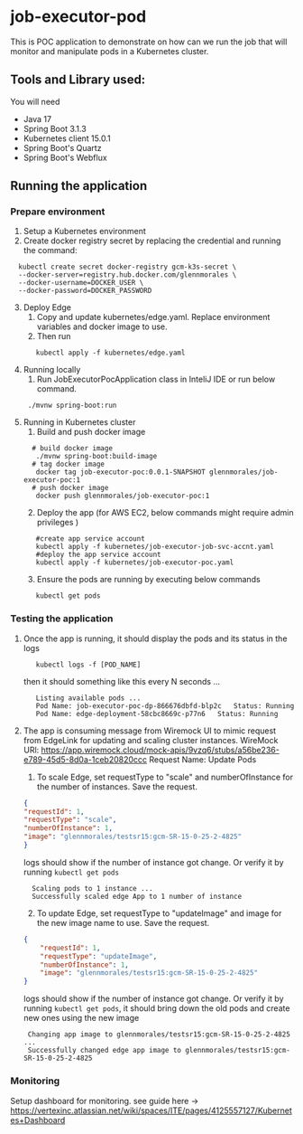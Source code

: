 # job-executor-pod
This is POC application to demonstrate on how can we run the job that will monitor and manipulate pods in a Kubernetes cluster.
## Tools and Library used:
You will need
* Java 17
* Spring Boot 3.1.3
* Kubernetes client 15.0.1
* Spring Boot's Quartz
* Spring Boot's Webflux
## Running the application
### Prepare environment
1. Setup a Kubernetes environment
2. Create docker registry secret by replacing the credential and running the command:
```
  kubectl create secret docker-registry gcm-k3s-secret \
  --docker-server=registry.hub.docker.com/glennmorales \
  --docker-username=DOCKER_USER \
  --docker-password=DOCKER_PASSWORD
  ```
3. Deploy Edge
   1. Copy and update kubernetes/edge.yaml. Replace environment variables and docker image to use.
   2. Then run
   ```shell
      kubectl apply -f kubernetes/edge.yaml
   ```
4. Running locally   
   1. Run JobExecutorPocApplication class in InteliJ IDE or run below command.
   ```shell
    ./mvnw spring-boot:run
   ```
5. Running in Kubernetes cluster
    1. Build and push docker image
    ```shell
      # build docker image
       ./mvnw spring-boot:build-image
      # tag docker image
       docker tag job-executor-poc:0.0.1-SNAPSHOT glennmorales/job-executor-poc:1
      # push docker image
       docker push glennmorales/job-executor-poc:1
    ```
   2. Deploy the app (for AWS EC2, below commands might require admin privileges )
   ```shell
      #create app service account
      kubectl apply -f kubernetes/job-executor-job-svc-accnt.yaml
      #deploy the app service account
      kubectl apply -f kubernetes/job-executor-poc.yaml
   ```
   3. Ensure the pods are running by executing below commands
   ```shell
      kubectl get pods
   ```
   
### Testing the application
1. Once the app is running, it should display the pods and its status in the logs
   ```shell
      kubectl logs -f [POD_NAME]
   ```
   then it should something like this every N seconds ...
   ```shell
      Listing available pods ...
      Pod Name: job-executor-poc-dp-866676dbfd-blp2c   Status: Running
      Pod Name: edge-deployment-58cbc8669c-p77n6   Status: Running
   ```
2. The app is consuming message from Wiremock UI to mimic request from EdgeLink for updating and scaling cluster instances. 
    WireMock URl: https://app.wiremock.cloud/mock-apis/9vzq6/stubs/a56be236-e789-45d5-8d0a-1ceb20820ccc
    Request Name: Update Pods
      
   1. To scale Edge, set requestType to "scale" and numberOfInstance for the number of instances. Save the request.
     ```json
   {
    "requestId": 1,
    "requestType": "scale",
    "numberOfInstance": 1,
    "image": "glennmorales/testsr15:gcm-SR-15-0-25-2-4825"
   }
    ```
   logs should show if the number of instance got change. Or verify it by running ```kubectl get pods```
   ```shell
     Scaling pods to 1 instance ...
     Successfully scaled edge App to 1 number of instance
   ```
   2.  To update Edge, set requestType to "updateImage" and image for the new image name to use. Save the request.
    ```json
    {
        "requestId": 1,
        "requestType": "updateImage",
        "numberOfInstance": 1,
        "image": "glennmorales/testsr15:gcm-SR-15-0-25-2-4825"
    }
    ```
      
    logs should show if the number of instance got change. Or verify it by running ```kubectl get pods```, it should bring down the old pods and create new ones using the new image
      
     ```shell
      Changing app image to glennmorales/testsr15:gcm-SR-15-0-25-2-4825 ...
      Successfully changed edge app image to glennmorales/testsr15:gcm-SR-15-0-25-2-4825
     ```
     
### Monitoring    
Setup dashboard for monitoring. 
see guide here -> https://vertexinc.atlassian.net/wiki/spaces/ITE/pages/4125557127/Kubernetes+Dashboard

